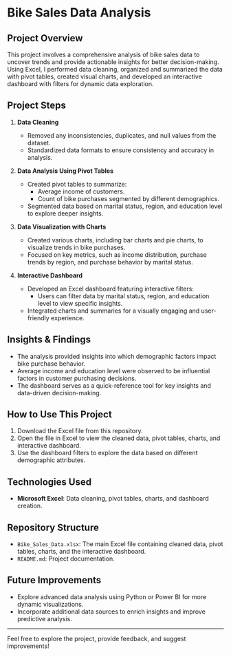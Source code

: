 # Bike Sales Data Analysis

## Project Overview
This project involves a comprehensive analysis of bike sales data to uncover trends and provide actionable insights for better decision-making. Using Excel, I performed data cleaning, organized and summarized the data with pivot tables, created visual charts, and developed an interactive dashboard with filters for dynamic data exploration.

## Project Steps

1. **Data Cleaning**  
   - Removed any inconsistencies, duplicates, and null values from the dataset.
   - Standardized data formats to ensure consistency and accuracy in analysis.

2. **Data Analysis Using Pivot Tables**  
   - Created pivot tables to summarize:
     - Average income of customers.
     - Count of bike purchases segmented by different demographics.
   - Segmented data based on marital status, region, and education level to explore deeper insights.

3. **Data Visualization with Charts**  
   - Created various charts, including bar charts and pie charts, to visualize trends in bike purchases.
   - Focused on key metrics, such as income distribution, purchase trends by region, and purchase behavior by marital status.

4. **Interactive Dashboard**  
   - Developed an Excel dashboard featuring interactive filters:
     - Users can filter data by marital status, region, and education level to view specific insights.
   - Integrated charts and summaries for a visually engaging and user-friendly experience.

## Insights & Findings
- The analysis provided insights into which demographic factors impact bike purchase behavior.
- Average income and education level were observed to be influential factors in customer purchasing decisions.
- The dashboard serves as a quick-reference tool for key insights and data-driven decision-making.

## How to Use This Project
1. Download the Excel file from this repository.
2. Open the file in Excel to view the cleaned data, pivot tables, charts, and interactive dashboard.
3. Use the dashboard filters to explore the data based on different demographic attributes.

## Technologies Used
- **Microsoft Excel**: Data cleaning, pivot tables, charts, and dashboard creation.

## Repository Structure
- `Bike_Sales_Data.xlsx`: The main Excel file containing cleaned data, pivot tables, charts, and the interactive dashboard.
- `README.md`: Project documentation.

## Future Improvements
- Explore advanced data analysis using Python or Power BI for more dynamic visualizations.
- Incorporate additional data sources to enrich insights and improve predictive analysis.

---

Feel free to explore the project, provide feedback, and suggest improvements!
